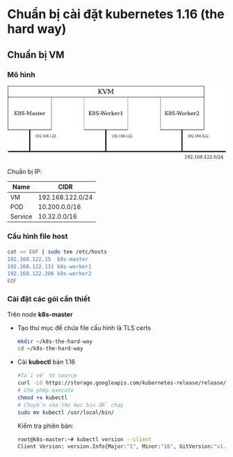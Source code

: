 # Chuẩn bị cài đặt kubernetes 1.16 (the hard way)

## Chuẩn bị VM

### Mô hình

![vm](https://raw.githubusercontent.com/lmq1999/123/master/k8s-hw-model.png)

Chuẩn bị IP:

|  Name             | CIDR                  |
|---                |---                    |
|   VM              |   192.168.122.0/24    |
|   POD             |   10.200.0.0/16       |
|  Service          |   10.32.0.0/16        |

### Cấu hình file host

```sh
cat << EOF | sudo tee /etc/hosts
192.168.122.15  k8s-master
192.168.122.131 k8s-worker1
192.168.122.206 k8s-worker2
EOF
```

### Cài đặt các gói cần thiết

Trên node **k8s-master**

* Tạo thư mục để chứa file cấu hình là TLS certs

    ```sh
    mkdir ~/k8s-the-hard-way
    cd ~/k8s-the-hard-way
    ```

* Cài **kubectl** bản 1.16

    ```sh
    #Tải về từ source
    curl -LO https://storage.googleapis.com/kubernetes-release/release/v1.16.0/bin/linux/amd64/kubectl
    # Cho phép execute
    chmod +x kubectl
    # Chuyển vào thư mục bin để chạy
    sudo mv kubectl /usr/local/bin/
    ```

    Kiểm tra phiên bản:

    ```sh
    root@k8s-master:~# kubectl version --client
    Client Version: version.Info{Major:"1", Minor:"16", GitVersion:"v1.16.0", GitCommit:"2bd9643cee5b3b3a5ecbd3af49d09018f0773c77", GitTreeState:"clean", BuildDate:"2019-09-18T14:36:53Z", GoVersion:"go1.12.9", Compiler:"gc", Platform:"linux/amd64"}
    ```
